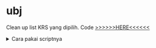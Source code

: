 # ubj
Clean up list KRS yang dipilih.
Code [>>>>>>HERE<<<<<<](https://raw.githubusercontent.com/TheReVeaLz/ubj/main/clean-up%20KRS%20SIA%20UBJ.js)
<details>
<summary>Cara pakai scriptnya</summary>

Copy script dari link yang diberikan
![alt text](https://raw.githubusercontent.com/TheReVeaLz/ubj/main/TutorialImages/1.png)

Buka halaman input KRS sampai mata kuliah muncul
![alt text](https://raw.githubusercontent.com/TheReVeaLz/ubj/main/TutorialImages/2.png)

Tekan F12, kalau muncul dialog tekan saja Open DevTools
![alt text](https://raw.githubusercontent.com/TheReVeaLz/ubj/main/TutorialImages/3.png)

Buka tab console dan pastekan code yang telah dicopy
(Jika kamu tidak menemukan console dapat tekan tombol panah ">>" lalu cari Console)
![alt text](https://raw.githubusercontent.com/TheReVeaLz/ubj/main/TutorialImages/4.png)

Tekan enter dan hasilnya akan tersisa KRS yang kamu sudah isi.
![alt text](https://raw.githubusercontent.com/TheReVeaLz/ubj/main/TutorialImages/5.png)
</details>
